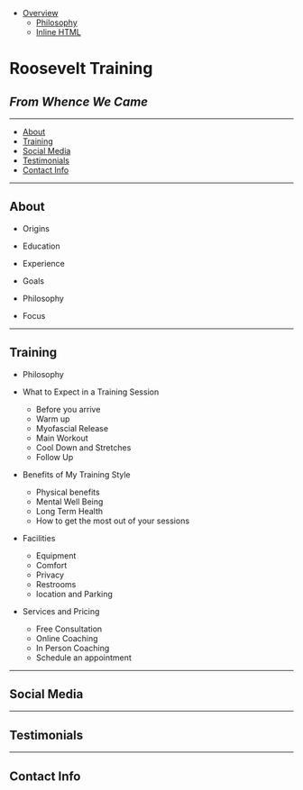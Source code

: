 
*   [Overview](#overview)
    *   [Philosophy](#philosophy)
    *   [Inline HTML](#html)

# __Roosevelt Training__

## _From Whence We Came_

***

<ul id="ProjectSubmenu">
    <li><a href="/projects/markdown/Roosevelt Training/" title="About">About</a></li>
    <li><a href="/projects/markdown/Roosevelt Training/" title="Training">Training</a></li>
    <li><a href="/projects/markdown/Roosevelt Training/" title="Social Media">Social Media</a></li>
    <li><a href="/projects/markdown/Roosevelt Training/" title="Testimonials">Testimonials</a></li>
    <li><a href="/projects/markdown/Roosevelt Training/" title="Contact Info">Contact Info</a></li>
</ul>

***

## __About__
  
*   Origins

*   Education

*   Experience

*   Goals

*   Philosophy

*   Focus

***

## __Training__

*   Philosophy

*   What to Expect in a Training Session
    *   Before you arrive
    *   Warm up
    *   Myofascial Release
    *   Main Workout
    *   Cool Down and Stretches
    *   Follow Up

*   Benefits of My Training Style
    *   Physical benefits
    *   Mental Well Being
    *   Long Term Health
    *   How to get the most out of your sessions

*   Facilities
    *   Equipment
    *   Comfort
    *   Privacy
    *   Restrooms
    *   location and Parking

*   Services and Pricing
    *   Free Consultation
    *   Online Coaching
    *   In Person Coaching
    *   Schedule an appointment

***

## __Social Media__

***

## __Testimonials__

***

## __Contact Info__

